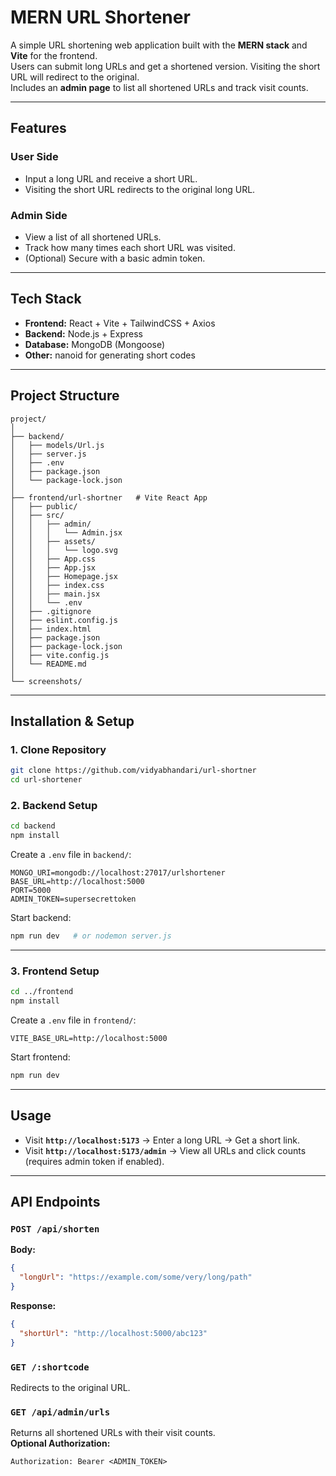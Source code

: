 # MERN URL Shortener

A simple URL shortening web application built with the **MERN stack** and **Vite** for the frontend.  
Users can submit long URLs and get a shortened version. Visiting the short URL will redirect to the original.  
Includes an **admin page** to list all shortened URLs and track visit counts.

---

## Features

### User Side
- Input a long URL and receive a short URL.
- Visiting the short URL redirects to the original long URL.

### Admin Side
- View a list of all shortened URLs.
- Track how many times each short URL was visited.
- (Optional) Secure with a basic admin token.

---

## Tech Stack
- **Frontend:** React + Vite + TailwindCSS + Axios
- **Backend:** Node.js + Express
- **Database:** MongoDB (Mongoose)
- **Other:** nanoid for generating short codes

---

## Project Structure
```
project/
│
├── backend/
│   ├── models/Url.js
│   ├── server.js
│   ├── .env
│   ├── package.json
│   └── package-lock.json
│
├── frontend/url-shortner   # Vite React App
│   ├── public/
│   ├── src/
│   │   ├── admin/
│   │   │   └── Admin.jsx
│   │   ├── assets/
│   │   │   └── logo.svg
│   │   ├── App.css
│   │   ├── App.jsx
│   │   ├── Homepage.jsx
│   │   ├── index.css
│   │   ├── main.jsx
│   │   └── .env
│   ├── .gitignore
│   ├── eslint.config.js
│   ├── index.html
│   ├── package.json
│   ├── package-lock.json
│   ├── vite.config.js
│   └── README.md
│
└── screenshots/

```

---

## Installation & Setup

### 1. Clone Repository
```bash
git clone https://github.com/vidyabhandari/url-shortner
cd url-shortener
```

### 2. Backend Setup
```bash
cd backend
npm install
```

Create a `.env` file in `backend/`:
```env
MONGO_URI=mongodb://localhost:27017/urlshortener
BASE_URL=http://localhost:5000
PORT=5000
ADMIN_TOKEN=supersecrettoken
```

Start backend:
```bash
npm run dev   # or nodemon server.js
```

---

### 3. Frontend Setup
```bash
cd ../frontend
npm install
```

Create a `.env` file in `frontend/`:
```env
VITE_BASE_URL=http://localhost:5000
```

Start frontend:
```bash
npm run dev
```

---

## Usage
- Visit **`http://localhost:5173`** → Enter a long URL → Get a short link.
- Visit **`http://localhost:5173/admin`** → View all URLs and click counts (requires admin token if enabled).

---

## API Endpoints

### `POST /api/shorten`
**Body:**
```json
{
  "longUrl": "https://example.com/some/very/long/path"
}
```
**Response:**
```json
{
  "shortUrl": "http://localhost:5000/abc123"
}
```

### `GET /:shortcode`
Redirects to the original URL.

### `GET /api/admin/urls`
Returns all shortened URLs with their visit counts.  
**Optional Authorization:**
```
Authorization: Bearer <ADMIN_TOKEN>
```

